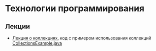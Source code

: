# Технологии программирования

## Лекции

* [Лекция о коллекциях](lecture1_collections.md), код с примером использования коллекций [CollectionsExample.java](CollectionsExampleJava.md)

